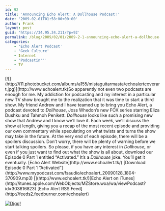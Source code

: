 ```yaml
---
id: 92
title: 'Announcing Echo Alert: A Dollhouse Podcast!'
date: '2009-02-01T01:58:00+00:00'
author: Frank
layout: post
guid: 'https://34.95.34.211/?p=92'
permalink: /blog/2009/02/01/2009-2-1-announcing-echo-alert-a-dollhouse-podcast-html/
categories:
    - 'Echo Alert Podcast'
    - 'Geek Culture'
    - Internet
    - 'Podcastin'''
    - TV
---
```


<div src="v5">[![](http://i11.photobucket.com/albums/a155/mistaguitarmasta/echoalertcoverart.jpg)](http://www.echoalert.tk)So apparently not even two podcasts are enough for me. My addiction for podcasting and my interest in a particular new TV show brought me to the realization that it was time to start a third show. My friend Andrew and I have teamed up to bring you Echo Alert, a podcast devoted to <span style="font-style: italic;">Dollhouse</span>, Joss Whedon’s new FOX series starring Eliza Dushku and Tahmoh Penikett. <span style="font-style: italic;">Dollhouse</span> looks like such a promising new show that Andrew and I know we’ll love it. Each week, we’ll discuss the show<span style="font-style: italic;"></span> at length, giving you a recap of the most recent episode and providing our own commentary while speculating on what twists and turns the show may take in the future. At the very end of each episode, there will be a spoilers discussion. Don’t worry, there will be plenty of warning before we start talking spoilers. So please, if you have any interest in <span style="font-style: italic;">Dollhouse</span>, or even if you just want to find out what the show is all about, download our Episode 0 Part 1 entitled “Activated.” It’s a <span style="font-style: italic;">Dollhouse</span> joke. You’ll get it eventually. [Echo Alert Website](http://www.echoalert.tk/)  
[Download Episode 0 Part 1 “Activated”](http://www.mypodcast.com/fsaudio/echoalert_20090128_1804-370909.mp3)  
[](http://www.echoalert.tk/)[Echo Alert on iTunes](http://itunes.apple.com/WebObjects/MZStore.woa/wa/viewPodcast?id=303816823)  
[Echo Alert RSS Feed](http://feeds2.feedburner.com/echoalert)

[![Digg!](http://digg.com/img/badges/100x20-digg-button.gif)  ](http://digg.com/)

</div>